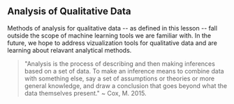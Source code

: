 ---
---

## Analysis of Qualitative Data

Methods of analysis for qualitative data -- as defined in this lesson -- fall outside the scope of machine learning tools we are familiar with. In the future, we hope to address vizualization tools for qualitative data and are learning about relavant analytical methods.

> "Analysis is the process of describing and then making inferences based on a set of data. To make an inference means to combine data with something else, say a set of assumptions or theories or more general knowledge, and draw a conclusion that goes beyond what the data themselves present." ~ Cox, M. 2015.
